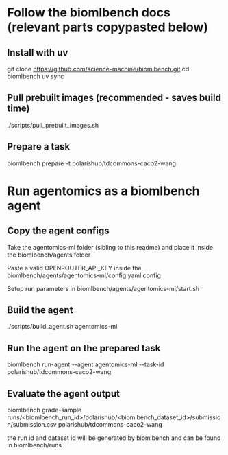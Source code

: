 # Follow the biomlbench docs (relevant parts copypasted below)

## Install with uv
git clone https://github.com/science-machine/biomlbench.git
cd biomlbench
uv sync

## Pull prebuilt images (recommended - saves build time)
./scripts/pull_prebuilt_images.sh

## Prepare a task
biomlbench prepare -t polarishub/tdcommons-caco2-wang

# Run agentomics as a biomlbench agent
## Copy the agent configs
Take the agentomics-ml folder (sibling to this readme) and place it inside the biomlbench/agents folder

Paste a valid OPENROUTER_API_KEY inside the biomlbench/agents/agentomics-ml/config.yaml config

Setup run parameters in biomlbench/agents/agentomics-ml/start.sh

## Build the agent
./scripts/build_agent.sh agentomics-ml

## Run the agent on the prepared task
biomlbench run-agent --agent agentomics-ml --task-id polarishub/tdcommons-caco2-wang

## Evaluate the agent output
biomlbench grade-sample runs/<biomlbench_run_id>/polarishub/<biomlbench_dataset_id>/submission/submission.csv polarishub/tdcommons-caco2-wang

the run id and dataset id will be generated by biomlbench and can be found in biomlbench/runs

